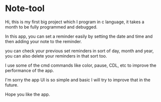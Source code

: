 # Note-tool
Hi, this is my first big project which I program in c language, it takes a month to be fully programmed and debugged.

In this app, you can set a reminder easily by setting the date and time and then adding your note to the reminder.

you can check your previous set reminders in sort of day, month and year, you can also delete your reminders in that sort too.

I use some of the cmd commands like color, pause, CDL, etc to improve the performance of the app.

I'm sorry the app UI is so simple and basic I will try to improve that in the future.

Hope you like the app.
